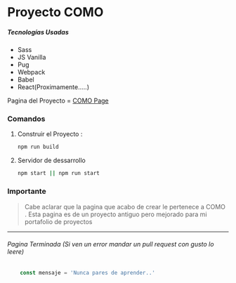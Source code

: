 # Proyecto COMO
##### Tecnologías Usadas
 - Sass
 - JS Vanilla
 - Pug
 - Webpack
 - Babel
 - React(Proximamente.....)

Pagina del Proyecto = [COMO Page](https://wilmion.github.io/COMO/dist/ "COMO Page")

### Comandos
1. Construir el Proyecto :
	```bash
    npm run build
    ```
2. Servidor de dessarrollo
	```bash
    npm start || npm run start
    ```

### Importante
> Cabe aclarar que la pagina que acabo de crear le pertenece a COMO . Esta pagina es de un proyecto antiguo pero mejorado para mi portafolio de proyectos


------------


###### Pagina Terminada (Si ven un error mandar un pull request con gusto lo leere)

```javascript
    const mensaje = 'Nunca pares de aprender..'
```
